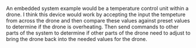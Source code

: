 An embedded system example would be a temperature control unit within a drone. I think this device would work by accepting the input 
the tempeture from across the drone and then compare these values against preset values to determine if the drone is overheating.
Then send commands to other parts of the system to determine if other parts of the drone need to adjust to bring the drone back into the 
needed values for the drone.

